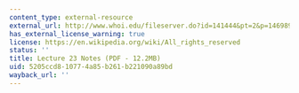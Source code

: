 ```yaml
---
content_type: external-resource
external_url: http://www.whoi.edu/fileserver.do?id=141444&pt=2&p=146989
has_external_license_warning: true
license: https://en.wikipedia.org/wiki/All_rights_reserved
status: ''
title: Lecture 23 Notes (PDF - 12.2MB)
uid: 5205ccd8-1077-4a85-b261-b221090a89bd
wayback_url: ''
---
```

